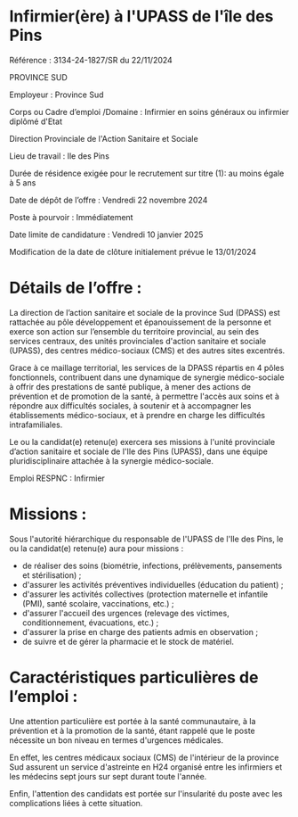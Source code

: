 # Infirmier(ère) à l'UPASS de l'île des Pins

Référence : 3134-24-1827/SR du 22/11/2024

PROVINCE SUD

Employeur : Province Sud

Corps ou Cadre d’emploi /Domaine : Infirmier en soins généraux ou infirmier diplômé d'Etat

Direction Provinciale de l'Action Sanitaire et Sociale

Lieu de travail : Ile des Pins

Durée de résidence exigée pour le recrutement sur titre (1): au moins égale à 5 ans

Date de dépôt de l’offre : Vendredi 22 novembre 2024

Poste à pourvoir : Immédiatement

Date limite de candidature : Vendredi 10 janvier 2025

Modification de la date de clôture initialement prévue le 13/01/2024

# Détails de l’offre :

La direction de l’action sanitaire et sociale de la province Sud (DPASS) est rattachée au pôle développement et épanouissement de la personne et exerce son action sur l’ensemble du territoire provincial, au sein des services centraux, des unités provinciales d'action sanitaire et sociale (UPASS), des centres médico-sociaux (CMS) et des autres sites excentrés.

Grace à ce maillage territorial, les services de la DPASS répartis en 4 pôles fonctionnels, contribuent dans une dynamique de synergie médico-sociale à offrir des prestations de santé publique, à mener des actions de prévention et de promotion de la santé, à permettre l'accès aux soins et à répondre aux difficultés sociales, à soutenir et à accompagner les établissements médico-sociaux, et à prendre en charge les difficultés intrafamiliales.

Le ou la candidat(e) retenu(e) exercera ses missions à l'unité provinciale d’action sanitaire et sociale de l'Ile des Pins (UPASS), dans une équipe pluridisciplinaire attachée à la synergie médico-sociale.

Emploi RESPNC : Infirmier

# Missions :

Sous l'autorité hiérarchique du responsable de l'UPASS de l'Ile des Pins, le ou la candidat(e) retenu(e) aura pour missions :

- de réaliser des soins (biométrie, infections, prélèvements, pansements et stérilisation) ;
- d'assurer les activités préventives individuelles (éducation du patient) ;
- d'assurer les activités collectives (protection maternelle et infantile (PMI), santé scolaire, vaccinations, etc.) ;
- d'assurer l'accueil des urgences (relevage des victimes, conditionnement, évacuations, etc.) ;
- d'assurer la prise en charge des patients admis en observation ;
- de suivre et de gérer la pharmacie et le stock de matériel.

# Caractéristiques particulières de l’emploi :

Une attention particulière est portée à la santé communautaire, à la prévention et à la promotion de la santé, étant rappelé que le poste nécessite un bon niveau en termes d'urgences médicales.

En effet, les centres médicaux sociaux (CMS) de l'intérieur de la province Sud assurent un service d'astreinte en H24 organisé entre les infirmiers et les médecins sept jours sur sept durant toute l'année.

Enfin, l'attention des candidats est portée sur l'insularité du poste avec les complications liées à cette situation.